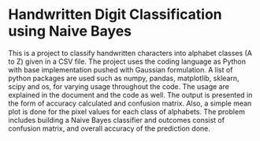 # Handwritten Digit Classification using Naive Bayes

This is a project to classify handwritten characters into alphabet classes (A to
 Z) given in a CSV file.
 The project uses the coding language as Python with base implementation
 pushed with Gaussian formulation.
 A list of python packages are used such as numpy, pandas, matplotlib, sklearn,
 scipy and os, for varying usage throughout the code. The usage are explained
 in the document and the code as well.
 The output is presented in the form of accuracy calculated and confusion
 matrix. Also, a simple mean plot is done for the pixel values for each class of
 alphabets.
 The problem includes building a Naive Bayes classifier and outcomes consist of
 confusion matrix, and overall accuracy of the prediction done.
